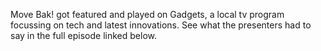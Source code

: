 Move Bak! got featured and played on Gadgets, a local tv program focussing on tech and latest innovations. See what the presenters had to say in the full episode linked below.
